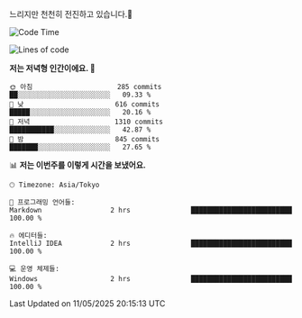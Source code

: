 느리지만 천천히 전진하고 있습니다.🐢

<!--START_SECTION:waka-->
![Code Time](http://img.shields.io/badge/Code%20Time-1%2C589%20hrs%2045%20mins-blue)

![Lines of code](https://img.shields.io/badge/%EC%A0%80%EB%8A%94%20%EC%97%AC%ED%83%9C%EA%B9%8C%EC%A7%80%20-919.5%20thousand%20%EC%A4%84%EC%9D%98%20%EC%BD%94%EB%93%9C%EB%A5%BC%20%EC%9E%91%EC%84%B1%ED%96%88%EC%96%B4%EC%9A%94.-blue)

**저는 저녁형 인간이에요. 🦉** 

```text
🌞 아침                     285 commits         ██░░░░░░░░░░░░░░░░░░░░░░░   09.33 % 
🌆 낮　                     616 commits         █████░░░░░░░░░░░░░░░░░░░░   20.16 % 
🌃 저녁                     1310 commits        ███████████░░░░░░░░░░░░░░   42.87 % 
🌙 밤　                     845 commits         ███████░░░░░░░░░░░░░░░░░░   27.65 % 
```


📊 **저는 이번주를 이렇게 시간을 보냈어요.** 

```text
🕑︎ Timezone: Asia/Tokyo

💬 프로그래밍 언어들: 
Markdown                 2 hrs               █████████████████████████   100.00 % 

🔥 에디터들: 
IntelliJ IDEA            2 hrs               █████████████████████████   100.00 % 

💻 운영 체제들: 
Windows                  2 hrs               █████████████████████████   100.00 % 
```


 Last Updated on 11/05/2025 20:15:13 UTC
<!--END_SECTION:waka-->
